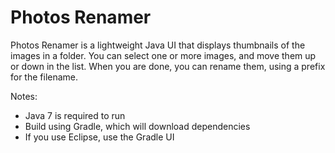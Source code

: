 # Photos Renamer

Photos Renamer is a lightweight Java UI that displays thumbnails of the images in a folder. You can select one or more images, and move them up or down in the list. When you are done, you can rename them, using a prefix for the filename.

Notes:
- Java 7 is required to run
- Build using Gradle, which will download dependencies
- If you use Eclipse, use the Gradle UI
